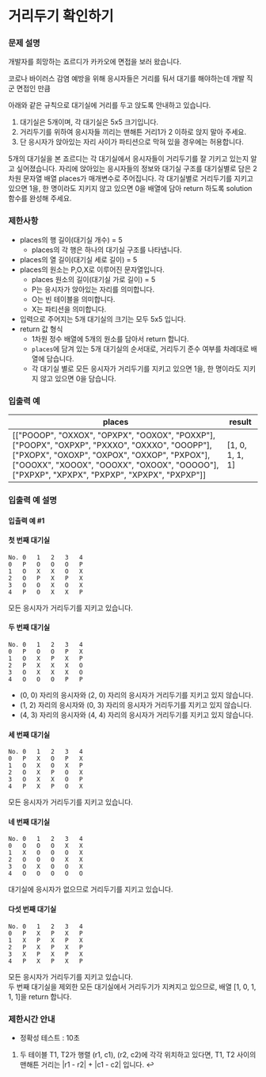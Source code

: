 거리두기 확인하기
===
### 문제 설명

개발자를 희망하는 죠르디가 카카오에 면접을 보러 왔습니다.

코로나 바이러스 감염 예방을 위해 응시자들은 거리를 둬서 대기를 해야하는데 개발 직군 면접인 만큼

아래와 같은 규칙으로 대기실에 거리를 두고 앉도록 안내하고 있습니다.

1. 대기실은 5개이며, 각 대기실은 5x5 크기입니다.
2. 거리두기를 위하여 응시자들 끼리는 맨해튼 거리1가 2 이하로 앉지 말아 주세요.
3. 단 응시자가 앉아있는 자리 사이가 파티션으로 막혀 있을 경우에는 허용합니다.

5개의 대기실을 본 죠르디는 각 대기실에서 응시자들이 거리두기를 잘 기키고 있는지 알고 싶어졌습니다. 자리에 앉아있는 응시자들의 정보와 대기실 구조를 대기실별로 담은 2차원 문자열 배열 places가 매개변수로 주어집니다. 각 대기실별로 거리두기를 지키고 있으면 1을, 한 명이라도 지키지 않고 있으면 0을 배열에 담아 return 하도록 solution 함수를 완성해 주세요.

### 제한사항
+ places의 행 길이(대기실 개수) = 5
  + places의 각 행은 하나의 대기실 구조를 나타냅니다.
+ places의 열 길이(대기실 세로 길이) = 5
+ places의 원소는 P,O,X로 이루어진 문자열입니다.
  + places 원소의 길이(대기실 가로 길이) = 5
  + P는 응시자가 앉아있는 자리를 의미합니다.
  + O는 빈 테이블을 의미합니다.
  + X는 파티션을 의미합니다.
+ 입력으로 주어지는 5개 대기실의 크기는 모두 5x5 입니다.
+ return 값 형식
  + 1차원 정수 배열에 5개의 원소를 담아서 return 합니다.
  + `places`에 담겨 있는 5개 대기실의 순서대로, 거리두기 준수 여부를 차례대로 배열에 담습니다.
  + 각 대기실 별로 모든 응시자가 거리두기를 지키고 있으면 1을, 한 명이라도 지키지 않고 있으면 0을 담습니다.
  
### 입출력 예
|places	|result|
|---|---|
|[["POOOP", "OXXOX", "OPXPX", "OOXOX", "POXXP"], ["POOPX", "OXPXP", "PXXXO", "OXXXO", "OOOPP"], ["PXOPX", "OXOXP", "OXPOX", "OXXOP", "PXPOX"], ["OOOXX", "XOOOX", "OOOXX", "OXOOX", "OOOOO"], ["PXPXP", "XPXPX", "PXPXP", "XPXPX", "PXPXP"]]	|[1, 0, 1, 1, 1]|

### 입출력 예 설명
#### 입출력 예 #1

#### 첫 번째 대기실
```
No.	0	1	2	3	4
0	P	O	O	O	P
1	O	X	X	O	X
2	O	P	X	P	X
3	O	O	X	O	X
4	P	O	X	X	P
```
모든 응시자가 거리두기를 지키고 있습니다.

#### 두 번째 대기실
```
No.	0	1	2	3	4
0	P	O	O	P	X
1	O	X	P	X	P
2	P	X	X	X	O
3	O	X	X	X	O
4	O	O	O	P	P
```
+ (0, 0) 자리의 응시자와 (2, 0) 자리의 응시자가 거리두기를 지키고 있지 않습니다.
+ (1, 2) 자리의 응시자와 (0, 3) 자리의 응시자가 거리두기를 지키고 있지 않습니다.
+ (4, 3) 자리의 응시자와 (4, 4) 자리의 응시자가 거리두기를 지키고 있지 않습니다.

#### 세 번째 대기실
```
No.	0	1	2	3	4
0	P	X	O	P	X
1	O	X	O	X	P
2	O	X	P	O	X
3	O	X	X	O	P
4	P	X	P	O	X
```
모든 응시자가 거리두기를 지키고 있습니다.

#### 네 번째 대기실
```
No.	0	1	2	3	4
0	O	O	O	X	X
1	X	O	O	O	X
2	O	O	O	X	X
3	O	X	O	O	X
4	O	O	O	O	O
```
대기실에 응시자가 없으므로 거리두기를 지키고 있습니다.

#### 다섯 번째 대기실
```
No.	0	1	2	3	4
0	P	X	P	X	P
1	X	P	X	P	X
2	P	X	P	X	P
3	X	P	X	P	X
4	P	X	P	X	P
```
모든 응시자가 거리두기를 지키고 있습니다.  
두 번째 대기실을 제외한 모든 대기실에서 거리두기가 지켜지고 있으므로, 배열 [1, 0, 1, 1, 1]을 return 합니다.

### 제한시간 안내
+ 정확성 테스트 : 10초

1. 두 테이블 T1, T2가 행렬 (r1, c1), (r2, c2)에 각각 위치하고 있다면, T1, T2 사이의 맨해튼 거리는 |r1 - r2| + |c1 - c2| 입니다. ↩